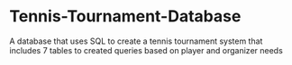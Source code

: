 # Tennis-Tournament-Database
A database that uses SQL to create a tennis tournament system that includes 7 tables to created queries based on player and organizer needs
